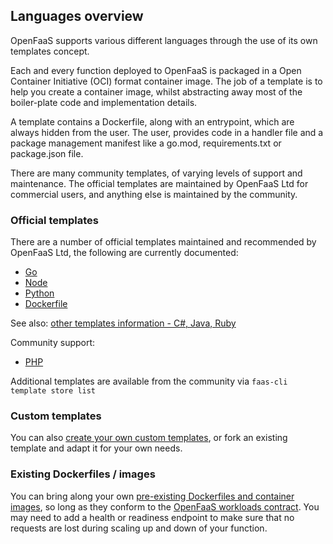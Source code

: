 ## Languages overview

OpenFaaS supports various different languages through the use of its own templates concept.

Each and every function deployed to OpenFaaS is packaged in a Open Container Initiative (OCI) format container image. The job of a template is to help you create a container image, whilst abstracting away most of the boiler-plate code and implementation details.

A template contains a Dockerfile, along with an entrypoint, which are always hidden from the user. The user, provides code in a handler file and a package management manifest like a go.mod, requirements.txt or package.json file.

There are many community templates, of varying levels of support and maintenance. The official templates are maintained by OpenFaaS Ltd for commercial users, and anything else is maintained by the community.

### Official templates

There are a number of official templates maintained and recommended by OpenFaaS Ltd, the following are currently documented:

* [Go](/languages/go)
* [Node](/languages/go)
* [Python](/languages/go)
* [Dockerfile](/languages/dockerfile)

See also: [other templates information - C#, Java, Ruby](/reference/templates)

Community support:

* [PHP](/languages/php)

Additional templates are available from the community via `faas-cli template store list`

### Custom templates

You can also [create your own custom templates](/languages/custom), or fork an existing template and adapt it for your own needs.

### Existing Dockerfiles / images

You can bring along your own [pre-existing Dockerfiles and container images](/languages/dockerfile), so long as they conform to the [OpenFaaS workloads contract](/reference/workloads). You may need to add a health or readiness endpoint to make sure that no requests are lost during scaling up and down of your function.

